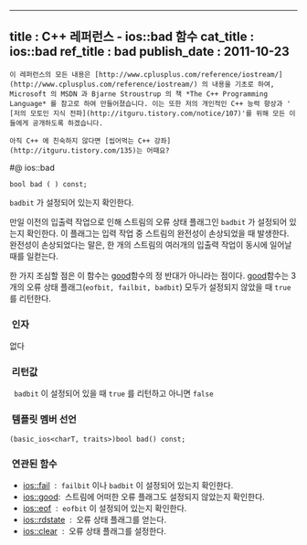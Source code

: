 ----------------
title : C++ 레퍼런스 - ios::bad 함수
cat_title :  ios::bad
ref_title : bad
publish_date : 2011-10-23
--------------



```warning
이 레퍼런스의 모든 내용은 [http://www.cplusplus.com/reference/iostream/](http://www.cplusplus.com/reference/iostream/) 의 내용을 기초로 하여, Microsoft 의 MSDN 과 Bjarne Stroustrup 의 책 *The C++ Programming Language* 를 참고로 하여 만들어졌습니다. 이는 또한 저의 개인적인 C++ 능력 향상과 ' [저의 모토인 지식 전파](http://itguru.tistory.com/notice/107)'를 위해 모든 이들에게 공개하도록 하겠습니다.
```

```info-text
아직 C++ 에 친숙하지 않다면 [씹어먹는 C++ 강좌](http://itguru.tistory.com/135)는 어때요?
```

#@ ios::bad

```info-format
bool bad ( ) const;
```


`badbit` 가 설정되어 있는지 확인한다.

만일 이전의 입출력 작업으로 인해 스트림의 오류 상태 플래그인 `badbit` 가 설정되어 있는지 확인한다. 이 플래그는 입력 작업 중 스트림의 완전성이 손상되었을 때 발생한다. 완전성이 손상되었다는 말은, 한 개의 스트림의 여러개의 입출력 작업이 동시에 일어날 때를 일컫는다.

한 가지 조심할 점은 이 함수는 [good](http://itguru.tistory.com/164)함수의 정 반대가 아니라는 점이다. [good](http://itguru.tistory.com/164)함수는 3 개의 오류 상태 플래그(`eofbit, failbit, badbit`) 모두가 설정되지 않았을 때 `true` 를 리턴한다.



###  인자




없다



###  리턴값




  `badbit` 이 설정되어 있을 때 `true` 를 리턴하고 아니면 `false`



###  템플릿 멤버 선언



```cpp-formatted
(basic_ios<charT, traits>)bool bad() const;
```



###  연관된 함수

*  [ios::fail](http://itguru.tistory.com/165)  :  `failbit` 이나 `badbit` 이 설정되어 있는지 확인한다.
*  [ios::good](http://itguru.tistory.com/164):  스트림에 어떠한 오류 플래그도 설정되지 않았는지 확인한다.
*  [ios::eof](http://itguru.tistory.com/167)  :  `eofbit` 이 설정되어 있는지 확인한다.
*  [ios::rdstate](http://itguru.tistory.com/171)  :  오류 상태 플래그를 얻는다.
*  [ios::clear](http://itguru.tistory.com/180)  :  오류 상태 플래그를 설정한다.